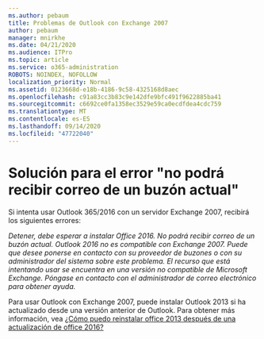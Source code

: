 ```yaml
---
ms.author: pebaum
title: Problemas de Outlook con Exchange 2007
author: pebaum
manager: mnirkhe
ms.date: 04/21/2020
ms.audience: ITPro
ms.topic: article
ms.service: o365-administration
ROBOTS: NOINDEX, NOFOLLOW
localization_priority: Normal
ms.assetid: 0123668d-e18b-4186-9c58-4325168d8aec
ms.openlocfilehash: c91a83cc3b83c9e142dfe9bfc491f9622885ba41
ms.sourcegitcommit: c6692ce0fa1358ec3529e59ca0ecdfdea4cdc759
ms.translationtype: MT
ms.contentlocale: es-ES
ms.lasthandoff: 09/14/2020
ms.locfileid: "47722040"
---
```

# <a name="solution-for-error-you-wont-be-able-to-receive-mail-from-a-current-mailbox"></a>Solución para el error "no podrá recibir correo de un buzón actual"
Si intenta usar Outlook 365/2016 con un servidor Exchange 2007, recibirá los siguientes errores:

*Detener, debe esperar a instalar Office 2016. No podrá recibir correo de un buzón actual. Outlook 2016 no es compatible con Exchange 2007. Puede que desee ponerse en contacto con su proveedor de buzones o con su administrador del sistema sobre este problema. El recurso que está intentando usar se encuentra en una versión no compatible de Microsoft Exchange. Póngase en contacto con el administrador de correo electrónico para obtener ayuda.*

Para usar Outlook con Exchange 2007, puede instalar Outlook 2013 si ha actualizado desde una versión anterior de Outlook. Para obtener más información, vea [¿Cómo puedo reinstalar office 2013 después de una actualización de office 2016?](https://support.office.com/article/a6ca92f4-cbb4-4609-9fdb-f8d3dd6812f3)